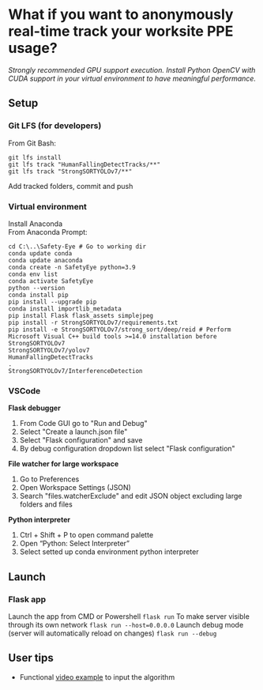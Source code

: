 # What if you want to anonymously real-time track your worksite PPE usage? 
_Strongly recommended GPU support execution. Install Python OpenCV with CUDA support in your virtual environment to have meaningful performance._
## Setup
### Git LFS (for developers)
From Git Bash:
```
git lfs install
git lfs track "HumanFallingDetectTracks/**"
git lfs track "StrongSORTYOLOv7/**"
```
Add tracked folders, commit and push
### Virtual environment
Install Anaconda  
From Anaconda Prompt:
```
cd C:\..\Safety-Eye # Go to working dir
conda update conda
conda update anaconda
conda create -n SafetyEye python=3.9
conda env list
conda activate SafetyEye
python --version
conda install pip
pip install --upgrade pip
conda install importlib_metadata
pip install Flask flask_assets simplejpeg
pip install -r StrongSORTYOLOv7/requirements.txt
pip install -e StrongSORTYOLOv7/strong_sort/deep/reid # Perform Microsoft Visual C++ build tools >=14.0 installation before
StrongSORTYOLOv7
StrongSORTYOLOv7/yolov7
HumanFallingDetectTracks
.
StrongSORTYOLOv7/InterferenceDetection
```
### VSCode
**Flask debugger**
1. From Code GUI go to "Run and Debug"
2. Select "Create a launch.json file"
3. Select "Flask configuration" and save
4. By debug configuration dropdown list select "Flask configuration"

**File watcher for large workspace**
1. Go to Preferences
2. Open Workspace Settings (JSON)
3. Search "files.watcherExclude" and edit JSON object excluding large folders and files

**Python interpreter**
1. Ctrl + Shift + P to open command palette
2. Open “Python: Select Interpreter”
3. Select setted up conda environment python interpreter
## Launch
### Flask app
Launch the app  from CMD or Powershell
`flask run`
To make server visible through its own network
`flask run --host=0.0.0.0`
Launch debug mode (server will automatically reload on changes)
`flask run --debug`
## User tips
+ Functional [video example](/StrongSORTYOLOv7/InterferenceDetection/DataSource/finalTrimmed2.mp4) to input the algorithm
